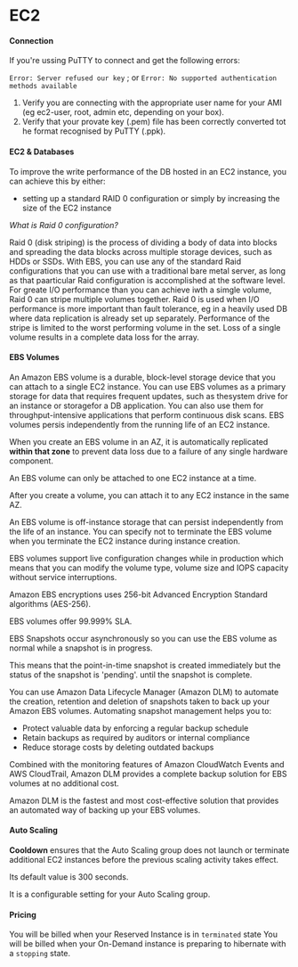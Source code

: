 # EC2

#### Connection

If you're ussing PuTTY to connect and get the following errors:

`Error: Server refused our key` ; or
`Error: No supported authentication methods available`

1. Verify you are connecting with the appropriate user name for your AMI (eg ec2-user, root, admin etc, depending on your box).
2. Verify that your provate key (.pem) file has been correctly converted tot he format recognised by PuTTY (.ppk).

#### EC2 & Databases

To improve the write performance of the DB hosted in an EC2 instance, you can achieve this by either:
* setting up a standard RAID 0 configuration or simply by increasing the size of the EC2 instance


*What is Raid 0 configuration?*

Raid 0 (disk striping) is the process of dividing a body of data into blocks and spreading the data blocks across multiple storage devices, such as HDDs or SSDs.
With EBS, you can use any of the standard Raid configurations that you can use with a traditional bare metal server, as long as that paarticular Raid configuration is accomplished at the software level. 
For greate I/O performance than you can achieve iwth a simgle volume, Raid 0 can stripe multiple volumes together.
Raid 0 is used when I/O performance is more important than fault tolerance, eg in a heavily used DB where data replication is already set up separately. Performance of the stripe is limited to the worst performing volume in the set. Loss of a single volume results in a complete data loss for the array.

#### EBS Volumes

An Amazon EBS volume is a durable, block-level storage device that you can attach to a single EC2 instance. You can use EBS volumes as a primary storage for data that requires frequent updates, such as thesystem drive for an instance or storagefor a DB application. You can also use them for throughput-intensive applications that perform continuous disk scans. EBS volumes persis independently from the running life of an EC2 instance.

When you create an EBS volume in an AZ, it is automatically replicated **within that zone** to prevent data loss due to a failure of any single hardware component.

An EBS volume can only be attached to one EC2 instance at a time.

After you create a volume, you can attach it to any EC2 instance in the same AZ.

An EBS volume is off-instance storage that can persist independently from the life of an instance. You can specify not to terminate the EBS volume when you terminate the EC2 instance during instance creation.

EBS volumes support live configuration changes while in production which means that you can modify the volume type, volume size and IOPS capacity without service interruptions.

Amazon EBS encryptions uses 256-bit Advanced Encryption Standard algorithms (AES-256).

EBS volumes offer 99.999% SLA.

EBS Snapshots occur asynchronously so you can use the EBS volume as normal while a snapshot is in progress.

This means that the point-in-time snapshot is created immediately but the status of the snapshot is 'pending'. until the snapshot is complete.

You can use Amazon Data Lifecycle Manager (Amazon DLM) to automate the creation, retention and deletion of snapshots taken to back up your Amazon EBS volumes. Automating snapshot management helps you to:
* Protect valuable data by enforcing a regular backup schedule
* Retain backups as required by auditors or internal compliance
* Reduce storage costs by deleting outdated backups

Combined with the monitoring features of Amazon CloudWatch Events and AWS CloudTrail, Amazon DLM provides a complete backup solution for EBS volumes at no additional cost.

Amazon DLM is the fastest and most cost-effective solution that provides an automated way of backing up your EBS volumes.

#### Auto Scaling

**Cooldown** ensures that the Auto Scaling group does not launch or terminate additional EC2 instances before the previous scaling activity takes effect.

Its default value is 300 seconds.

It is a configurable setting for your Auto Scaling group.

#### Pricing

You will be billed when your Reserved Instance is in `terminated` state
You will be billed when your On-Demand instance is preparing to hibernate with a `stopping` state.
